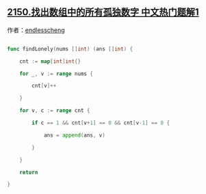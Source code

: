## [2150.找出数组中的所有孤独数字 中文热门题解1](https://leetcode.cn/problems/find-all-lonely-numbers-in-the-array/solutions/100000/ha-xi-biao-mo-ni-by-endlesscheng-9a0w)

作者：[endlesscheng](https://leetcode.cn/u/endlesscheng)
```go
func findLonely(nums []int) (ans []int) {
	cnt := map[int]int{}
	for _, v := range nums {
		cnt[v]++
	}
	for v, c := range cnt {
		if c == 1 && cnt[v+1] == 0 && cnt[v-1] == 0 {
			ans = append(ans, v)
		}
	}
	return
}
```